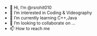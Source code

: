 - 👋 Hi, I’m @rsrohit010
- 👀 I’m interested in Coding & Videography
- 🌱 I’m currently learning C++,Java
- 💞️ I’m looking to collaborate on ...
- 📫 How to reach me 

<!---
rsrohit010/rsrohit010 is a ✨ special ✨ repository because its `README.md` (this file) appears on your GitHub profile.
You can click the Preview link to take a look at your changes.
--->
